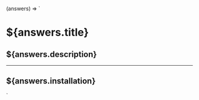 (answers) =>
  `
  # ${answers.title}

  ## ${answers.description}
  ---
  ## ${answers.installation}

  `
